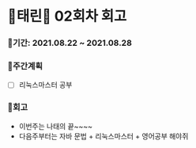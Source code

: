 # 🌼태린🌼 02회차 회고

### 🥕기간: 2021.08.22 ~ 2021.08.28

### 🍆주간계획

- [ ] 리눅스마스터 공부

### 🥦회고

- 이번주는 나태의 끝~~~~
- 다음주부터는 자바 문법 + 리눅스마스터 + 영어공부 해야쥐

